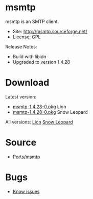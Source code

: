 

# msmtp #

msmtp is an SMTP client.

  * Site: http://msmtp.sourceforge.net/
  * License: GPL

Release Notes:
  * Build with libidn
  * Upgraded to version 1.4.28


# Download #

Latest version:
  * [msmtp-1.4.28-0.pkg](http://code.google.com/p/rudix/downloads/detail?name=msmtp-1.4.28-0.pkg) Lion
  * [msmtp-1.4.28-0.pkg](http://code.google.com/p/rudix-snowleopard/downloads/detail?name=msmtp-1.4.28-0.pkg) Snow Leopard

All versions: [Lion](http://code.google.com/p/rudix/downloads/list?q=msmtp) [Snow Leopard](http://code.google.com/p/rudix-snowleopard/downloads/list?q=msmtp)

# Source #
  * [Ports/msmtp](http://code.google.com/p/rudix/source/browse/Ports/msmtp)

# Bugs #
  * [Know issues](http://code.google.com/p/rudix/issues/list?q=msmtp)
